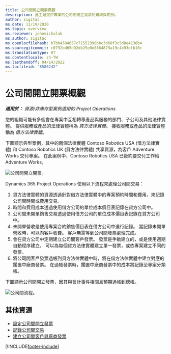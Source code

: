 ```yaml
---
title: 公司間開立開票概觀
description: 此主題提供專案的公司間開立發票的資訊與範例。
author: sigitac
ms.date: 11/19/2020
ms.topic: overview
ms.reviewer: johnmichalak
ms.author: sigitac
ms.openlocfilehash: b7bb4384657c71552390bbc3d60f3c5d0e4136b4
ms.sourcegitcommit: c0792bd65d92db25e0e8864879a19c4b93efb10c
ms.translationtype: HT
ms.contentlocale: zh-TW
ms.lasthandoff: 04/14/2022
ms.locfileid: "8586242"
---
```

# <a name="intercompany-invoicing-overview"></a>公司間開立開票概觀

_**適用於：** 資源/非庫存型案例適用的 Project Operations_

您的組織可能有多個會在專案中互相轉移產品與服務的部門、子公司及其他法律實體。 提供服務或產品的法律實體稱為 *貸方法律實體*。 接收服務或產品的法律實體稱為 *借方法律實體*。

下圖顯示典型案例，其中的兩個法律實體 Contoso Robotics USA (借方法律實體) 和 Contoso Robotics UK (貸方法律實體) 共享資源，為客戶 Adventure Works 交付專案。 在此案例中，Contoso Robotics USA 已簽約要交付工作給 Adventure Works。

![公司間開立開票。](./media/IntercompanyScenario.png) 

Dynamics 365 Project Operations 使用以下流程來處理公司間交易：

1. 貸方法律實體的資源透過針對借方法律實體中的專案預約時間和費用，來記錄公司間時間或費用交易。
2. 時間和費用成本透過使用借方公司的單位成本價目表記錄在貸方公司中。
3. 公司間未開單銷售交易透過使用借方公司的單位成本價目表記錄在貸方公司中。
4. 未開單營收是使用專案合約銷售價目表在借方公司中進行記錄。 當記錄未開單營收時，可以向客戶收費。 客戶無需等到公司間發票處理完成。
5. 會在貸方公司中定期建立公司間客戶發票。 發票是手動建立的，或是使用週期自動程序建立。 可以為每個貸方法律實體建立單一發票，或依專案建立不同的發票。
6. 將公司間客戶發票過帳到貸方法律實體中時，將在借方法律實體中建立對應的擱置中廠商發票。 在過帳發票時，擱置中廠商發票中的成本將記錄至專案分類帳。

下圖顯示公司間開立發票，因其與會計事件相關且預期過帳到總帳。

![公司間流程。](./media/IntercompanyFlow.png)

## <a name="additional-resources"></a>其他資源

- [設定公司間開立發票](configure-intercompany-invoicing.md)
- [記錄公司間交易](create-intercompany-transactions.md)
- [建立公司間客戶與廠商發票](create-intercompany-customer-vendor-invoices.md)


[!INCLUDE[footer-include](../includes/footer-banner.md)]